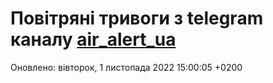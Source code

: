 # Повітряні тривоги з telegram каналу [air_alert_ua](https://t.me/air_alert_ua)

Оновлено:
вівторок, 1 листопада 2022 15:00:05 +0200
